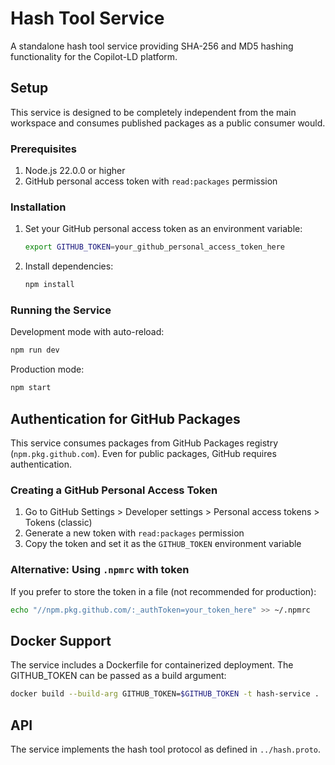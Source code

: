 # Hash Tool Service

A standalone hash tool service providing SHA-256 and MD5 hashing functionality
for the Copilot-LD platform.

## Setup

This service is designed to be completely independent from the main workspace
and consumes published packages as a public consumer would.

### Prerequisites

1. Node.js 22.0.0 or higher
2. GitHub personal access token with `read:packages` permission

### Installation

1. Set your GitHub personal access token as an environment variable:

   ```bash
   export GITHUB_TOKEN=your_github_personal_access_token_here
   ```

2. Install dependencies:
   ```bash
   npm install
   ```

### Running the Service

Development mode with auto-reload:

```bash
npm run dev
```

Production mode:

```bash
npm start
```

## Authentication for GitHub Packages

This service consumes packages from GitHub Packages registry
(`npm.pkg.github.com`). Even for public packages, GitHub requires
authentication.

### Creating a GitHub Personal Access Token

1. Go to GitHub Settings > Developer settings > Personal access tokens > Tokens
   (classic)
2. Generate a new token with `read:packages` permission
3. Copy the token and set it as the `GITHUB_TOKEN` environment variable

### Alternative: Using `.npmrc` with token

If you prefer to store the token in a file (not recommended for production):

```bash
echo "//npm.pkg.github.com/:_authToken=your_token_here" >> ~/.npmrc
```

## Docker Support

The service includes a Dockerfile for containerized deployment. The GITHUB_TOKEN
can be passed as a build argument:

```bash
docker build --build-arg GITHUB_TOKEN=$GITHUB_TOKEN -t hash-service .
```

## API

The service implements the hash tool protocol as defined in `../hash.proto`.
